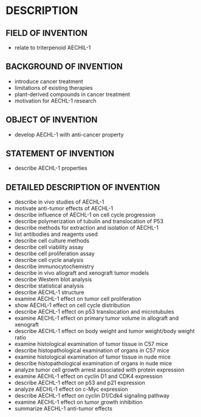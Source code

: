# DESCRIPTION

## FIELD OF INVENTION

- relate to triterpenoid AECHIL-1

## BACKGROUND OF INVENTION

- introduce cancer treatment
- limitations of existing therapies
- plant-derived compounds in cancer treatment
- motivation for AECHL-1 research

## OBJECT OF INVENTION

- develop AECHL-1 with anti-cancer property

## STATEMENT OF INVENTION

- describe AECHL-1 properties

## DETAILED DESCRIPTION OF INVENTION

- describe in vivo studies of AECHL-1
- motivate anti-tumor effects of AECHL-1
- describe influence of AECHL-1 on cell cycle progression
- describe polymerization of tubulin and translocation of P53
- describe methods for extraction and isolation of AECHL-1
- list antibodies and reagents used
- describe cell culture methods
- describe cell viability assay
- describe cell proliferation assay
- describe cell cycle analysis
- describe immunocytochemistry
- describe in vivo allograft and xenograft tumor models
- describe Western blot analysis
- describe statistical analysis
- describe AECHL-1 structure
- examine AECHL-1 effect on tumor cell proliferation
- show AECHL-1 effect on cell cycle distribution
- describe AECHL-1 effect on p53 translocation and microtubules
- examine AECHL-1 effect on primary tumor volume in allograft and xenograft
- describe AECHL-1 effect on body weight and tumor weight/body weight ratio
- examine histological examination of tumor tissue in C57 mice
- describe histopathological examination of organs in C57 mice
- examine histological examination of tumor tissue in nude mice
- describe histopathological examination of organs in nude mice
- analyze tumor cell growth arrest associated with protein expression
- examine AECHL-1 effect on cyclin D1 and CDK4 expression
- describe AECHL-1 effect on p53 and p21 expression
- analyze AECHL-1 effect on c-Myc expression
- describe AECHL-1 effect on cyclin D1/Cdk4 signaling pathway
- examine AECHL-1 effect on tumor growth inhibition
- summarize AECHL-1 anti-tumor effects

